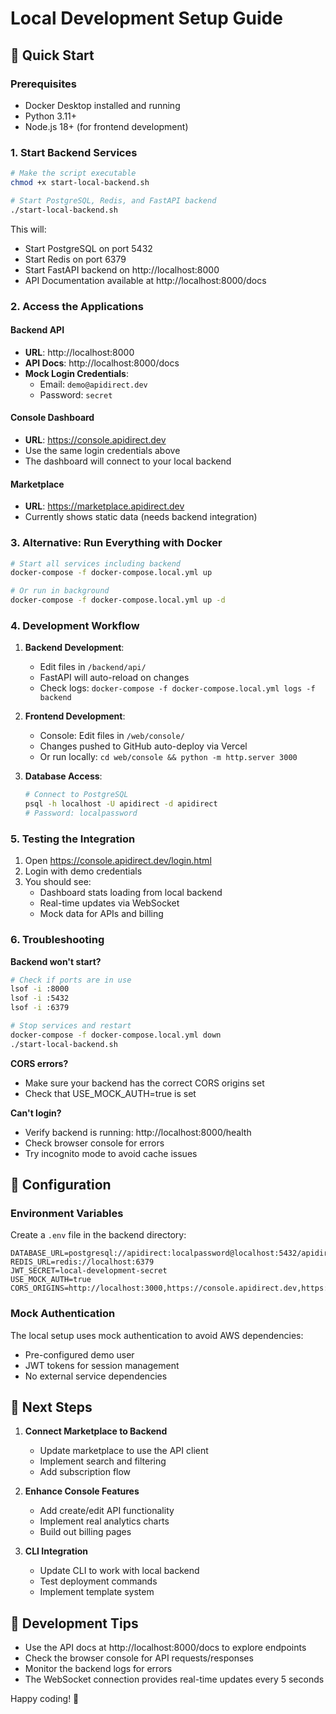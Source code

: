 # Local Development Setup Guide

## 🚀 Quick Start

### Prerequisites
- Docker Desktop installed and running
- Python 3.11+
- Node.js 18+ (for frontend development)

### 1. Start Backend Services

```bash
# Make the script executable
chmod +x start-local-backend.sh

# Start PostgreSQL, Redis, and FastAPI backend
./start-local-backend.sh
```

This will:
- Start PostgreSQL on port 5432
- Start Redis on port 6379
- Start FastAPI backend on http://localhost:8000
- API Documentation available at http://localhost:8000/docs

### 2. Access the Applications

#### Backend API
- **URL**: http://localhost:8000
- **API Docs**: http://localhost:8000/docs
- **Mock Login Credentials**:
  - Email: `demo@apidirect.dev`
  - Password: `secret`

#### Console Dashboard
- **URL**: https://console.apidirect.dev
- Use the same login credentials above
- The dashboard will connect to your local backend

#### Marketplace
- **URL**: https://marketplace.apidirect.dev
- Currently shows static data (needs backend integration)

### 3. Alternative: Run Everything with Docker

```bash
# Start all services including backend
docker-compose -f docker-compose.local.yml up

# Or run in background
docker-compose -f docker-compose.local.yml up -d
```

### 4. Development Workflow

1. **Backend Development**:
   - Edit files in `/backend/api/`
   - FastAPI will auto-reload on changes
   - Check logs: `docker-compose -f docker-compose.local.yml logs -f backend`

2. **Frontend Development**:
   - Console: Edit files in `/web/console/`
   - Changes pushed to GitHub auto-deploy via Vercel
   - Or run locally: `cd web/console && python -m http.server 3000`

3. **Database Access**:
   ```bash
   # Connect to PostgreSQL
   psql -h localhost -U apidirect -d apidirect
   # Password: localpassword
   ```

### 5. Testing the Integration

1. Open https://console.apidirect.dev/login.html
2. Login with demo credentials
3. You should see:
   - Dashboard stats loading from local backend
   - Real-time updates via WebSocket
   - Mock data for APIs and billing

### 6. Troubleshooting

**Backend won't start?**
```bash
# Check if ports are in use
lsof -i :8000
lsof -i :5432
lsof -i :6379

# Stop services and restart
docker-compose -f docker-compose.local.yml down
./start-local-backend.sh
```

**CORS errors?**
- Make sure your backend has the correct CORS origins set
- Check that USE_MOCK_AUTH=true is set

**Can't login?**
- Verify backend is running: http://localhost:8000/health
- Check browser console for errors
- Try incognito mode to avoid cache issues

## 🔧 Configuration

### Environment Variables
Create a `.env` file in the backend directory:

```env
DATABASE_URL=postgresql://apidirect:localpassword@localhost:5432/apidirect
REDIS_URL=redis://localhost:6379
JWT_SECRET=local-development-secret
USE_MOCK_AUTH=true
CORS_ORIGINS=http://localhost:3000,https://console.apidirect.dev,https://marketplace.apidirect.dev
```

### Mock Authentication
The local setup uses mock authentication to avoid AWS dependencies:
- Pre-configured demo user
- JWT tokens for session management
- No external service dependencies

## 📝 Next Steps

1. **Connect Marketplace to Backend**
   - Update marketplace to use the API client
   - Implement search and filtering
   - Add subscription flow

2. **Enhance Console Features**
   - Add create/edit API functionality
   - Implement real analytics charts
   - Build out billing pages

3. **CLI Integration**
   - Update CLI to work with local backend
   - Test deployment commands
   - Implement template system

## 🎯 Development Tips

- Use the API docs at http://localhost:8000/docs to explore endpoints
- Check the browser console for API requests/responses
- Monitor the backend logs for errors
- The WebSocket connection provides real-time updates every 5 seconds

Happy coding! 🚀